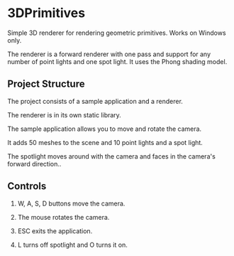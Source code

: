# 3DPrimitives 

Simple 3D renderer for rendering geometric primitives. Works on Windows only.

The renderer is a forward renderer with one pass and support for any number of point lights
and one spot light. It uses the Phong shading model.

## Project Structure

The project consists of a sample application and a renderer. 

The renderer is in its own static library.

The sample application allows you to move and rotate the camera.

It adds 50 meshes to the scene and 10 point lights and a spot light.

The spotlight moves around with the camera and faces in the camera's forward direction..

## Controls

1. W, A, S, D buttons move the camera.

2. The mouse rotates the camera. 

3. ESC exits the application. 

4. L turns off spotlight and O turns it on.
